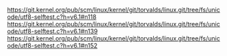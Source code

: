 https://git.kernel.org/pub/scm/linux/kernel/git/torvalds/linux.git/tree/fs/unicode/utf8-selftest.c?h=v6.1#n118
https://git.kernel.org/pub/scm/linux/kernel/git/torvalds/linux.git/tree/fs/unicode/utf8-selftest.c?h=v6.1#n139
https://git.kernel.org/pub/scm/linux/kernel/git/torvalds/linux.git/tree/fs/unicode/utf8-selftest.c?h=v6.1#n152
